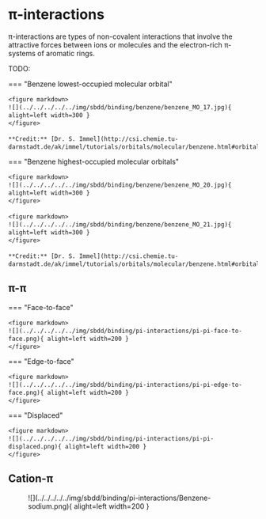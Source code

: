 # π-interactions

π-interactions are types of non-covalent interactions that involve the attractive forces between ions or molecules and the electron-rich π-systems of aromatic rings.

TODO:

=== "Benzene lowest-occupied molecular orbital"

    <figure markdown>
    ![](../../../../../img/sbdd/binding/benzene/benzene_MO_17.jpg){ alight=left width=300 }
    </figure>

    **Credit:** [Dr. S. Immel](http://csi.chemie.tu-darmstadt.de/ak/immel/tutorials/orbitals/molecular/benzene.html#orbitals)

=== "Benzene highest-occupied molecular orbitals"

    <figure markdown>
    ![](../../../../../img/sbdd/binding/benzene/benzene_MO_20.jpg){ alight=left width=300 }
    </figure>

    <figure markdown>
    ![](../../../../../img/sbdd/binding/benzene/benzene_MO_21.jpg){ alight=left width=300 }
    </figure>

    **Credit:** [Dr. S. Immel](http://csi.chemie.tu-darmstadt.de/ak/immel/tutorials/orbitals/molecular/benzene.html#orbitals)

## π-π

=== "Face-to-face"

    <figure markdown>
    ![](../../../../../img/sbdd/binding/pi-interactions/pi-pi-face-to-face.png){ alight=left width=200 }
    </figure>

=== "Edge-to-face"

    <figure markdown>
    ![](../../../../../img/sbdd/binding/pi-interactions/pi-pi-edge-to-face.png){ alight=left width=200 }
    </figure>

=== "Displaced"

    <figure markdown>
    ![](../../../../../img/sbdd/binding/pi-interactions/pi-pi-displaced.png){ alight=left width=200 }
    </figure>

## Cation-π

<figure markdown>
![](../../../../../img/sbdd/binding/pi-interactions/Benzene-sodium.png){ alight=left width=200 }
</figure>
